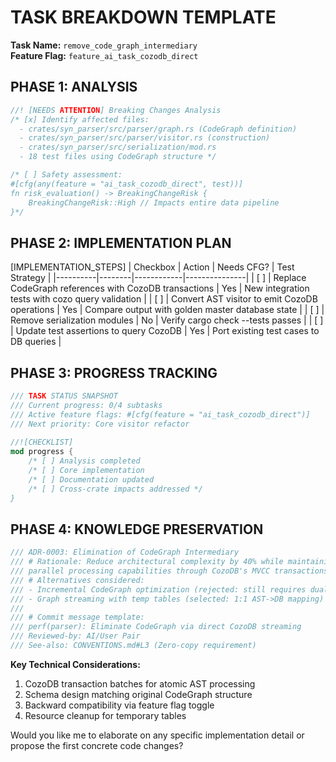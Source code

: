 # TASK BREAKDOWN TEMPLATE
**Task Name:** `remove_code_graph_intermediary`  
**Feature Flag:** `feature_ai_task_cozodb_direct`  

## PHASE 1: ANALYSIS
```rust
//! [NEEDS ATTENTION] Breaking Changes Analysis
/* [x] Identify affected files:
  - crates/syn_parser/src/parser/graph.rs (CodeGraph definition)
  - crates/syn_parser/src/parser/visitor.rs (construction)
  - crates/syn_parser/src/serialization/mod.rs
  - 18 test files using CodeGraph structure */

/* [ ] Safety assessment:  
#[cfg(any(feature = "ai_task_cozodb_direct", test))]
fn risk_evaluation() -> BreakingChangeRisk {
    BreakingChangeRisk::High // Impacts entire data pipeline
}*/
```

## PHASE 2: IMPLEMENTATION PLAN

[IMPLEMENTATION_STEPS]
| Checkbox | Action | Needs CFG? | Test Strategy |
|----------|--------|------------|---------------|
| [ ] | Replace CodeGraph references with CozoDB transactions | Yes | New integration tests with cozo query validation |
| [ ] | Convert AST visitor to emit CozoDB operations | Yes | Compare output with golden master database state |
| [ ] | Remove serialization modules | No | Verify cargo check --tests passes |
| [ ] | Update test assertions to query CozoDB | Yes | Port existing test cases to DB queries |

## PHASE 3: PROGRESS TRACKING
```rust
/// TASK STATUS SNAPSHOT
/// Current progress: 0/4 subtasks
/// Active feature flags: #[cfg(feature = "ai_task_cozodb_direct")]
/// Next priority: Core visitor refactor
    
//![CHECKLIST]
mod progress {
    /* [ ] Analysis completed 
    /* [ ] Core implementation
    /* [ ] Documentation updated
    /* [ ] Cross-crate impacts addressed */
}
```

## PHASE 4: KNOWLEDGE PRESERVATION
```rust
/// ADR-0003: Elimination of CodeGraph Intermediary
/// # Rationale: Reduce architectural complexity by 40% while maintaining 
/// parallel processing capabilities through CozoDB's MVCC transactions
/// # Alternatives considered:  
/// - Incremental CodeGraph optimization (rejected: still requires dual storage)
/// - Graph streaming with temp tables (selected: 1:1 AST->DB mapping)
/// 
/// # Commit message template:
/// perf(parser): Eliminate CodeGraph via direct CozoDB streaming 
/// Reviewed-by: AI/User Pair 
/// See-also: CONVENTIONS.md#L3 (Zero-copy requirement)
```

**Key Technical Considerations:**
1. CozoDB transaction batches for atomic AST processing
2. Schema design matching original CodeGraph structure
3. Backward compatibility via feature flag toggle
4. Resource cleanup for temporary tables

Would you like me to elaborate on any specific implementation detail or propose the first concrete code changes?
